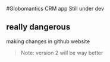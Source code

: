 #Globomantics CRM app
Still under dev

## really dangerous
making changes in github website

> Note: version 2 will be way better